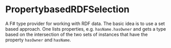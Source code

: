 PropertybasedRDFSelection
=========================

A F# type provider for working with RDF data. The basic idea is to use a set based approach. One lists properties, e.g. ``hasName.hasOwner`` and gets a type based on the intersection of the two sets of instances that have the property ``hasOwner`` and ``hasName``.

